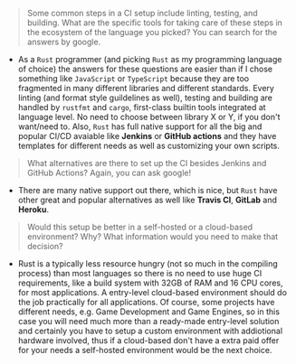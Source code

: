 > Some common steps in a CI setup include linting, testing, and building. What are the specific tools for taking care of these steps in the ecosystem of the language you picked? You can search for the answers by google.

- As a `Rust` programmer (and picking `Rust` as my programming language of choice) the answers for these questions are easier than if I chose something like `JavaScript` or `TypeScript` because they are too fragmented in many different libraries and different standards. Every linting (and format style guildelines as well), testing and building are handled by `rustfmt` and `cargo`, first-class builtin tools integrated at language level. No need to choose between library X or Y, if you don't want/need to. Also, `Rust` has full native support for all the big and popular CI/CD avaiable like **Jenkins** or **GitHub actions** and they have templates for different needs as well as customizing your own scripts.

> What alternatives are there to set up the CI besides Jenkins and GitHub Actions? Again, you can ask google!

- There are many native support out there, which is nice, but `Rust` have other great and popular alternatives as well like **Travis CI**, **GitLab** and **Heroku**.

> Would this setup be better in a self-hosted or a cloud-based environment? Why? What information would you need to make that decision?

- Rust is a typically less resource hungry (not so much in the compiling process) than most languages so there is no need to use huge CI requirements, like a build system with 32GB of RAM and 16 CPU cores, for most applications. A entry-level cloud-based environment should do the job practically for all applications. Of course, some projects have different needs, e.g. Game Development and Game Engines, so in this case you will need much more than a ready-made entry-level solution and certainly you have to setup a custom environment with addiotional hardware involved, thus if a cloud-based don't have a extra paid offer for your needs a self-hosted environment would be the next choice.
